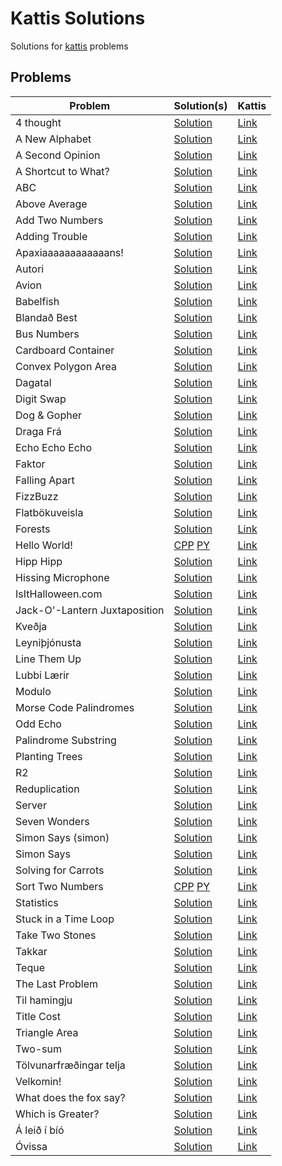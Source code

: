 # Kattis Solutions


Solutions for [kattis](https://open.kattis.com/) problems


## Problems


| Problem | Solution(s) | Kattis |
| ------- | ----------- | ------ |
| 4 thought | [Solution](./solutions/4thought.py) | [Link](https://open.kattis.com/problems/4thought) |
| A New Alphabet | [Solution](./solutions/anewalphabet.cpp) | [Link](https://open.kattis.com/problems/anewalphabet) |
| A Second Opinion | [Solution](./solutions/asecondopinion.py) | [Link](https://open.kattis.com/problems/secondopinion) |
| A Shortcut to What? | [Solution](./solutions/ashortcuttowhat.py) | [Link](https://open.kattis.com/problems/shortcuttowhat) |
| ABC | [Solution](./solutions/abc.py) | [Link](https://open.kattis.com/problems/abc) |
| Above Average | [Solution](./solutions/aboveaverage.cpp) | [Link](https://open.kattis.com/problems/aboveaverage) |
| Add Two Numbers | [Solution](./solutions/addtwonumbers.cpp) | [Link](https://open.kattis.com/problems/addtwonumbers) |
| Adding Trouble | [Solution](./solutions/addingtrouble.py) | [Link](https://open.kattis.com/problems/addingtrouble) |
| Apaxiaaaaaaaaaaaans! | [Solution](./solutions/apaxiaaaaaaaaaaaans.cpp) | [Link](https://open.kattis.com/problems/apaxiaaans) |
| Autori | [Solution](./solutions/autori.py) | [Link](https://open.kattis.com/problems/autori) |
| Avion | [Solution](./solutions/avion.cpp) | [Link](https://open.kattis.com/problems/avion) |
| Babelfish | [Solution](./solutions/babelfish.cpp) | [Link](https://open.kattis.com/problems/babelfish) |
| Blandað Best | [Solution](./solutions/blandadbest.py) | [Link](https://open.kattis.com/problems/blandadbest) |
| Bus Numbers | [Solution](./solutions/busnumbers2.py) | [Link](https://open.kattis.com/problems/busnumbers2) |
| Cardboard Container | [Solution](./solutions/cardboardcontainer.cpp) | [Link](https://open.kattis.com/problems/cardboardcontainer) |
| Convex Polygon Area | [Solution](./solutions/convexpolygonarea/) | [Link](https://open.kattis.com/problems/convexpolygonarea) |
| Dagatal | [Solution](./solutions/dagatal.py) | [Link](https://open.kattis.com/problems/dagatal) |
| Digit Swap | [Solution](./solutions/digitswap.cpp) | [Link](https://open.kattis.com/problems/digitswap) |
| Dog & Gopher | [Solution](./solutions/doggopher.cpp) | [Link](https://open.kattis.com/problems/doggopher) |
| Draga Frá | [Solution](./solutions/dragafra.py) | [Link](https://open.kattis.com/problems/dragafra) |
| Echo Echo Echo | [Solution](./solutions/echoechoecho.cpp) | [Link](https://open.kattis.com/problems/echoechoecho) |
| Faktor | [Solution](./solutions/faktor.cpp) | [Link](https://open.kattis.com/problems/faktor) |
| Falling Apart | [Solution](./solutions/fallingapart.cpp) | [Link](https://open.kattis.com/problems/fallingapart) |
| FizzBuzz | [Solution](./solutions/fizzbuzz.cpp) | [Link](https://open.kattis.com/problems/fizzbuzz) |
| Flatbökuveisla | [Solution](./solutions/flatbokuveisla.py) | [Link](https://open.kattis.com/problems/flatbokuveisla) |
| Forests | [Solution](./solutions/forests.cpp) | [Link](https://open.kattis.com/problems/forests) |
| Hello World! | [CPP](./solutions/helloworld.cpp) [PY](./solutions/helloworld.py) | [Link](https://open.kattis.com/problems/hello) |
| Hipp Hipp | [Solution](./solutions/hipphipp.py) | [Link](https://open.kattis.com/problems/hipphipp) |
| Hissing Microphone | [Solution](./solutions/hissingmicrophone.cpp) | [Link](https://open.kattis.com/problems/hissingmicrophone) |
| IsItHalloween.com | [Solution](./solutions/isithalloween.py) | [Link](https://open.kattis.com/problems/isithalloween) |
| Jack-O'-Lantern Juxtaposition | [Solution](./solutions/jackolanternjuxtaposition.cpp) | [Link](https://open.kattis.com/problems/jackolanternjuxtaposition) |
| Kveðja | [Solution](./solutions/kvedja.py) | [Link](https://open.kattis.com/problems/kvedja) |
| Leyniþjónusta | [Solution](./solutions/leynithjonusta.py) | [Link](https://open.kattis.com/problems/leynithjonusta) |
| Line Them Up | [Solution](./solutions/lineup.cpp) | [Link](https://open.kattis.com/problems/lineup) |
| Lubbi Lærir | [Solution](./solutions/lubbilaerir.py) | [Link](https://open.kattis.com/problems/lubbilaerir) |
| Modulo | [Solution](./solutions/modulo.cpp) | [Link](https://open.kattis.com/problems/modulo) |
| Morse Code Palindromes | [Solution](./solutions/morsecodepalindromes.cpp) | [Link](https://open.kattis.com/problems/morsecodepalindromes) |
| Odd Echo | [Solution](./solutions/oddecho.cpp) | [Link](https://open.kattis.com/problems/oddecho) |
| Palindrome Substring | [Solution](./solutions/palindromesubstring.cpp) | [Link](https://open.kattis.com/problems/palindromesubstring) |
| Planting Trees | [Solution](./solutions/plantingtrees.cpp) | [Link](https://open.kattis.com/problems/plantingtrees) |
| R2 | [Solution](./solutions/r2.cpp) | [Link](https://open.kattis.com/problems/r2) |
| Reduplication | [Solution](./solutions/reduplikation.py) | [Link](https://open.kattis.com/problems/reduplikation) |
| Server | [Solution](./solutions/server.cpp) | [Link](https://open.kattis.com/problems/server) |
| Seven Wonders | [Solution](./solutions/sevenwonders.cpp) | [Link](https://open.kattis.com/problems/sevenwonders) |
| Simon Says (simon) | [Solution](./solutions/simon.cpp) | [Link](https://open.kattis.com/problems/simon) |
| Simon Says | [Solution](./solutions/simonsays.cpp) | [Link](https://open.kattis.com/problems/simonsays) |
| Solving for Carrots | [Solution](./solutions/carrots.cpp) | [Link](https://open.kattis.com/problems/carrots) |
| Sort Two Numbers | [CPP](./solutions/sorttwonumbers.cpp) [PY](./solutions/sorttwonumbers.py) | [Link](https://open.kattis.com/problems/sorttwonumbers) |
| Statistics | [Solution](./solutions/statistics.py) | [Link](https://open.kattis.com/problems/statistics) |
| Stuck in a Time Loop | [Solution](./solutions/timeloop.cpp) | [Link](https://open.kattis.com/problems/timeloop) |
| Take Two Stones | [Solution](./solutions/twostones.cpp) | [Link](https://open.kattis.com/problems/twostones) |
| Takkar | [Solution](./solutions/takkar.py) | [Link](https://open.kattis.com/problems/takkar) |
| Teque | [Solution](./solutions/teque.cpp) | [Link](https://open.kattis.com/problems/teque) |
| The Last Problem | [Solution](./solutions/thelastproblem.cpp) | [Link](https://open.kattis.com/problems/thelastproblem) |
| Til hamingju | [Solution](./solutions/tilhamingju.py) | [Link](https://open.kattis.com/problems/tilhamingju) |
| Title Cost | [Solution](./solutions/titlecost.py) | [Link](https://open.kattis.com/problems/titlecost) |
| Triangle Area | [Solution](./solutions/triarea.cpp) | [Link](https://open.kattis.com/problems/triarea) |
| Two-sum | [Solution](./solutions/twosum.cpp) | [Link](https://open.kattis.com/problems/twosum) |
| Tölvunarfræðingar telja | [Solution](./solutions/tolvunarfraedingartelja.py) | [Link](https://open.kattis.com/problems/tolvunarfraedingartelja) |
| Velkomin! | [Solution](./solutions/velkomin.py) | [Link](https://open.kattis.com/problems/velkomin) |
| What does the fox say? | [Solution](./solutions/whatdoesthefoxsay.cpp) | [Link](https://open.kattis.com/problems/whatdoesthefoxsay) |
| Which is Greater? | [Solution](./solutions/whichisgreater.py) | [Link](https://open.kattis.com/problems/whichisgreater) |
| Á leið í bíó | [Solution](./solutions/aleidibio.py) | [Link](https://open.kattis.com/problems/aleidibio) |
| Óvissa | [Solution](./solutions/ovissa.py) | [Link](https://open.kattis.com/problems/ovissa) |